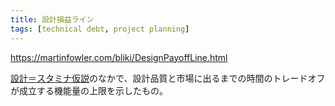 ```yaml
---
title: 設計損益ライン
tags: [technical debt, project planning]
---
```


https://martinfowler.com/bliki/DesignPayoffLine.html

[設計＝スタミナ仮説](/DesignStaminaHypothesis)のなかで、設計品質と市場に出るまでの時間のトレードオフが成立する機能量の上限を示したもの。
